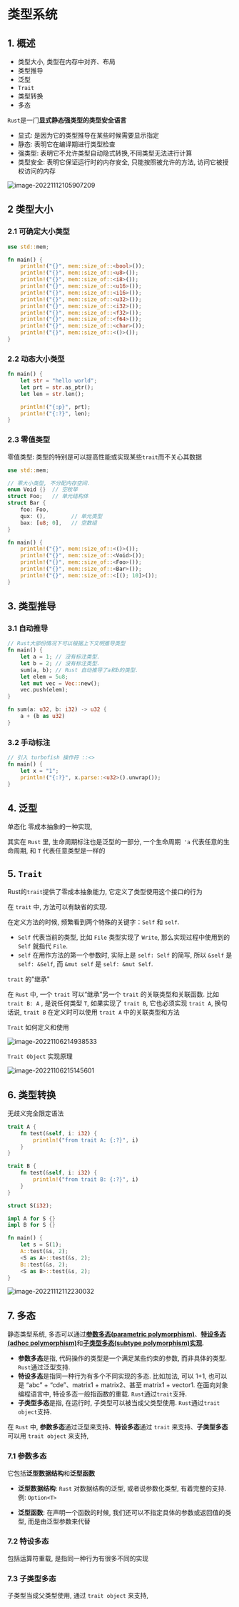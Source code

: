 # 类型系统

## 1. 概述

- 类型大小, 类型在内存中对⻬、布局
- 类型推导
- 泛型
- `Trait`
- 类型转换
- 多态

`Rust`是一⻔**显式静态强类型的类型安全语言**

- 显式: 是因为它的类型推导在某些时候需要显示指定
- 静态: 表明它在编译期进行类型检查
- 强类型: 表明它不允许类型自动隐式转换,不同类型无法进行计算
- 类型安全: 表明它保证运行时的内存安全, 只能按照被允许的方法, 访问它被授权访问的内存

![image-20221112105907209](http://imgur.thinkgos.cn/imgur/202211121059386.png)

## 2 类型大小

### 2.1 可确定大小类型

``` rust
use std::mem;

fn main() {
    println!("{}", mem::size_of::<bool>());
    println!("{}", mem::size_of::<u8>());
    println!("{}", mem::size_of::<i8>());
    println!("{}", mem::size_of::<u16>());
    println!("{}", mem::size_of::<i16>());
    println!("{}", mem::size_of::<u32>());
    println!("{}", mem::size_of::<i32>());
    println!("{}", mem::size_of::<f32>());
    println!("{}", mem::size_of::<f64>());
    println!("{}", mem::size_of::<char>());
    println!("{}", mem::size_of::<()>());
}
```

### 2.2 动态大小类型

```rust
fn main() {
    let str = "hello world";
    let prt = str.as_ptr();
    let len = str.len();

    println!("{:p}", prt);
    println!("{:?}", len);
}

```

### 2.3 零值类型

零值类型: 类型的特别是可以提高性能或实现某些`trait`而不关心其数据

```rust
use std::mem;

// 零大小类型, 不分配内存空间.
enum Void {}  // 空枚举
struct Foo;   // 单元结构体
struct Bar {
    foo: Foo,
    qux: (), 		// 单元类型
    bax: [u8; 0],   // 空数组
}

fn main() {
    println!("{}", mem::size_of::<()>());
    println!("{}", mem::size_of::<Void>());
    println!("{}", mem::size_of::<Foo>());
    println!("{}", mem::size_of::<Bar>());
    println!("{}", mem::size_of::<[(); 10]>());
}

```

## 3. 类型推导

### 3.1 自动推导

```rust
// Rust大部份情况下可以根据上下文明推导类型
fn main() {
    let a = 1; // 没有标注类型. 
    let b = 2; // 没有标注类型.
    sum(a, b); // Rust 自动推导了a和b的类型.
    let elem = 5u8;
    let mut vec = Vec::new();
    vec.push(elem);
}

fn sum(a: u32, b: i32) -> u32 {
    a + (b as u32)
}
```

### 3.2 手动标注

```rust
// 引入 turbofish 操作符 ::<>
fn main() {
    let x = "1";
    println!("{:?}", x.parse::<u32>().unwrap());
}

```

## 4. 泛型

单态化 零成本抽象的一种实现,

其实在 `Rust` 里, 生命周期标注也是泛型的一部分, 一个生命周期` 'a` 代表任意的生命周期, 和 `T` 代表任意类型是一样的

## 5. `Trait`

Rust的`trait`提供了零成本抽象能力, 它定义了类型使用这个接口的行为

在 `trait` 中, 方法可以有缺省的实现.

在定义方法的时候, 频繁看到两个特殊的关键字：`Self` 和 `self`. 

- `Self` 代表当前的类型, 比如 `File` 类型实现了 `Write`, 那么实现过程中使用到的 `Self` 就指代 `File`. 
- `self` 在用作方法的第一个参数时, 实际上是 `self: Self` 的简写, 所以 `&self` 是 `self: &Self`, 而 `&mut self` 是 `self: &mut Self`. 

`trait` 的"继承"

在 `Rust` 中, 一个 `trait` 可以“继承”另一个 `trait` 的关联类型和关联函数. 比如 `trait B: A` , 是说任何类型 `T`, 如果实现了 `trait B`, 它也必须实现 `trait A`, 换句话说, `trait B` 在定义时可以使用 `trait A` 中的关联类型和方法

`Trait` 如何定义和使用

![image-20221106214938533](http://imgur.thinkgos.cn/imgur/202211062149694.png)

`Trait Object` 实现原理

![image-20221106215145601](http://imgur.thinkgos.cn/imgur/202211062151668.png)

## 6. 类型转换

无歧义完全限定语法

```rust
trait A {
    fn test(&self, i: i32) {
        println!("from trait A: {:?}", i)
    }
}

trait B {
    fn test(&self, i: i32) {
        println!("from trait B: {:?}", i)
    }
}

struct S(i32);

impl A for S {}
impl B for S {}

fn main() {
    let s = S(1);
    A::test(&s, 2);
    <S as A>::test(&s, 2);
    B::test(&s, 2);
    <S as B>::test(&s, 2);
}
```

![image-20221112112230032](http://imgur.thinkgos.cn/imgur/202211121122156.png)

## 7. 多态

静态类型系统, 多态可以通过[**参数多态(parametric polymorphism)**](https://en.wikipedia.org/wiki/Parametric_polymorphism)、[**特设多态(adhoc polymorphism)**](https://en.wikipedia.org/wiki/Ad_hoc_polymorphism)和[**子类型多态(subtype polymorphism)实现**](https://en.wikipedia.org/wiki/Subtyping). 

- **参数多态**是指, 代码操作的类型是一个满足某些约束的参数, 而非具体的类型.  `Rust`通过泛型支持.
- **特设多态**是指同一种行为有多个不同实现的多态. 比如加法, 可以 1+1, 也可以是 “abc” + “cde”、matrix1 + matrix2、甚至 matrix1 + vector1. 在面向对象编程语言中, 特设多态一般指函数的重载. `Rust`通过`trait`支持.
- **子类型多态**是指, 在运行时, 子类型可以被当成父类型使用.  `Rust`通过`trait object`支持.

在 `Rust` 中, **参数多态**通过泛型来支持、**特设多态**通过 `trait` 来支持、**子类型多态**可以用 `trait object` 来支持, 

### 7.1  参数多态

它包括**泛型数据结构**和**泛型函数**

- **泛型数据结构**: `Rust` 对数据结构的泛型, 或者说参数化类型, 有着完整的支持. 例: `Option<T>`

- **泛型函数**: 在声明一个函数的时候, 我们还可以不指定具体的参数或返回值的类型, 而是由泛型参数来代替

### 7.2 特设多态

包括运算符重载, 是指同一种行为有很多不同的实现

### 7.3 子类型多态

子类型当成父类型使用, 通过 `trait object` 来支持, 


